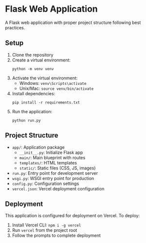 # Flask Web Application

A Flask web application with proper project structure following best practices.

## Setup

1. Clone the repository
2. Create a virtual environment:
   ```
   python -m venv venv
   ```
3. Activate the virtual environment:
   - Windows: `venv\Scripts\activate`
   - Unix/Mac: `source venv/bin/activate`
4. Install dependencies:
   ```
   pip install -r requirements.txt
   ```
5. Run the application:
   ```
   python run.py
   ```

## Project Structure

- `app/`: Application package
  - `__init__.py`: Initialize Flask app
  - `main/`: Main blueprint with routes
  - `templates/`: HTML templates
  - `static/`: Static files (CSS, JS, images)
- `run.py`: Entry point for development server
- `wsgi.py`: WSGI entry point for production
- `config.py`: Configuration settings
- `vercel.json`: Vercel deployment configuration

## Deployment

This application is configured for deployment on Vercel. To deploy:

1. Install Vercel CLI: `npm i -g vercel`
2. Run `vercel` from the project root
3. Follow the prompts to complete deployment
